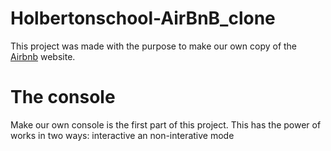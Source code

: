 # Holbertonschool-AirBnB_clone
This project was made with the purpose to make our own copy of the [Airbnb](https://es.airbnb.com/?_set_bev_on_new_domain=1665689582_NGI4ZDFhMTEzYjcz) website.

# The console
Make our own console is the first part of this project. This has the power of works in two ways: interactive an non-interative mode

